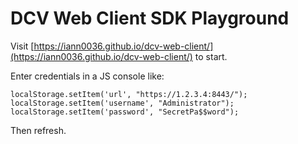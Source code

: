 # DCV Web Client SDK Playground

Visit [https://iann0036.github.io/dcv-web-client/](https://iann0036.github.io/dcv-web-client/) to start.

Enter credentials in a JS console like:

```
localStorage.setItem('url', "https://1.2.3.4:8443/");
localStorage.setItem('username', "Administrator");
localStorage.setItem('password', "SecretPa$$word");
```

Then refresh.
